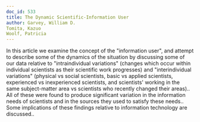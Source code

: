 ```yaml
---
doc_id: 533
title: The Dynamic Scientific-Information User
author: Garvey, William D.
Tomita, Kazuo
Woolf, Patricia
---
```


In this article we examine the concept of the "information user", and 
attempt to describe some of the dynamics of the situation by discussing some of
our data relative to "intraindividual variations" (changes which occur within
individual scientists as their scientific work progresses) and "interindividual
variations" (physical vs social scientists, basic vs applied scientists, 
experienced vs inexperienced scientists, and scientists' working in the same
subject-matter area vs scientists who recently changed their areas).. All of
these were found to produce significant variation in the information needs of 
scientists and in the sources they used to satisfy these needs.. Some 
implications of these findings relative to information technology are 
discussed..